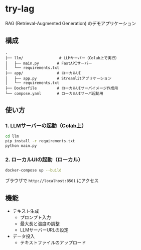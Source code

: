 # try-lag

RAG (Retrieval-Augmented Generation) のデモアプリケーション

## 構成

```
.
├── llm/                # LLMサーバー（Colab上で実行）
│   ├── main.py        # FastAPIサーバー
│   └── requirements.txt
├── app/               # ローカルUI
│   ├── app.py         # Streamlitアプリケーション
│   └── requirements.txt
├── Dockerfile         # ローカルUIサーバイメージ作成用
└── compose.yaml       # ローカルUIサーバ起動用
```

## 使い方

### 1. LLMサーバーの起動（Colab上）

```bash
cd llm
pip install -r requirements.txt
python main.py
```

### 2. ローカルUIの起動（ローカル）

```bash
docker-compose up --build
```

ブラウザで `http://localhost:8501` にアクセス

## 機能

- テキスト生成
  - プロンプト入力
  - 最大長と温度の調整
  - LLMサーバーURLの設定
- データ投入
  - テキストファイルのアップロード
